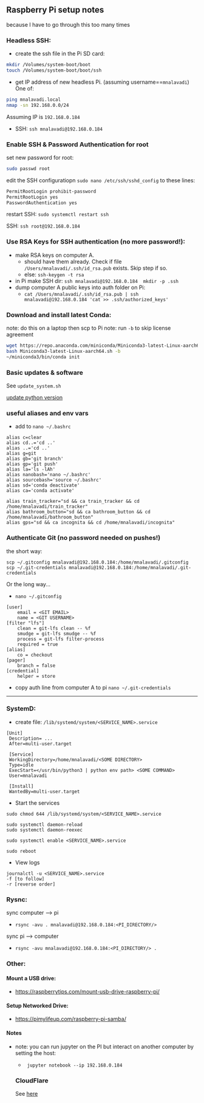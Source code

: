 ## Raspberry Pi setup notes
because I have to go through this too many times

### Headless SSH:
- create the ssh file in the Pi SD card:
```bash
mkdir /Volumes/system-boot/boot
touch /Volumes/system-boot/boot/ssh
```

- get IP address of new headless Pi. (assuming username==`mnalavadi`) One of:
```bash
ping mnalavadi.local
nmap -sn 192.168.0.0/24
``` 

Assuming IP is `192.168.0.184`
- SSH: `ssh mnalavadi@192.168.0.184`

### Enable SSH & Password Authentication for root
set new password for root:
```bash
sudo passwd root
```

edit the SSH configuratiopn `sudo nano /etc/ssh/sshd_config` to these lines:
```bash
PermitRootLogin prohibit-password
PermitRootLogin yes
PasswordAuthentication yes
```
restart SSH: `sudo systemctl restart ssh`

SSH: `ssh root@192.168.0.184`

### Use RSA Keys for SSH authentication (no more password!):
- make RSA keys on computer A.
   -  should have them already. Check if file `/Users/mnalavadi/.ssh/id_rsa.pub` exists. Skip step if so.
   - else: `ssh-keygen -t rsa`
- in Pi make SSH dir: `ssh mnalavadi@192.168.0.184  mkdir -p .ssh`
- dump computer A public keys into auth folder on Pi:
   - `cat /Users/mnalavadi/.ssh/id_rsa.pub | ssh mnalavadi@192.168.0.184 'cat >> .ssh/authorized_keys'`

### Download and install latest Conda:

note: do this on a laptop then scp to Pi
note: run `-b` to skip license agreement

```bash
wget https://repo.anaconda.com/miniconda/Miniconda3-latest-Linux-aarch64.sh
bash Miniconda3-latest-Linux-aarch64.sh -b
~/miniconda3/bin/conda init
```

### Basic updates & software
See `update_system.sh`

[update python version](https://stackoverflow.com/questions/64718274/how-to-update-python-in-raspberry-pi)

### useful aliases and env vars
- add to `nano ~/.bashrc`
```
alias c=clear
alias cd..='cd ..'
alias ..='cd ..'
alias g=git
alias gb='git branch'
alias gp='git push'
alias la='ls -lAh'
alias nanobash='nano ~/.bashrc'
alias sourcebash='source ~/.bashrc'
alias sd='conda deactivate'
alias ca='conda activate'

alias train_tracker="sd && ca train_tracker && cd /home/mnalavadi/train_tracker"
alias bathroom_button="sd && ca bathroom_button && cd /home/mnalavadi/bathroom_button"
alias gps="sd && ca incognita && cd /home/mnalavadi/incognita"
```

### Authenticate Git (no password needed on pushes!)
the short way:
```
scp ~/.gitconfig mnalavadi@192.168.0.184:/home/mnalavadi/.gitconfig
scp ~/.git-credentials mnalavadi@192.168.0.184:/home/mnalavadi/.git-credentials
```

Or the long way...
- `nano ~/.gitconfig`
```
[user]
	email = <GIT EMAIL>
	name = <GIT USERNAME>
[filter "lfs"]
	clean = git-lfs clean -- %f
	smudge = git-lfs smudge -- %f
	process = git-lfs filter-process
	required = true
[alias]
	co = checkout
[pager]
	branch = false
[credential]
	helper = store
```
- copy auth line from computer A to pi `nano ~/.git-credentials`
 
---
### SystemD:
- create file: `/lib/systemd/system/<SERVICE_NAME>.service`
  
```
[Unit]
 Description= ...
 After=multi-user.target

 [Service]
 WorkingDirectory=/home/mnalavadi/<SOME DIRECTORY>
 Type=idle
 ExecStart=</usr/bin/python3 | python env path> <SOME COMMAND>
 User=mnalavadi

 [Install]
 WantedBy=multi-user.target
```

- Start the services
```
sudo chmod 644 /lib/systemd/system/<SERVICE_NAME>.service

sudo systemctl daemon-reload
sudo systemctl daemon-reexec

sudo systemctl enable <SERVICE_NAME>.service

sudo reboot
```

- View logs
```
journalctl -u <SERVICE_NAME>.service
-f [to follow]
-r [reverse order]
```

### Rysnc:
sync computer --> pi
- `rsync -avu . mnalavadi@192.168.0.184:<PI_DIRECTORY/>`

sync pi --> computer
- `rsync -avu mnalavadi@192.168.0.184:<PI_DIRECTORY/> .`

### Other:
#### Mount a USB drive:
- https://raspberrytips.com/mount-usb-drive-raspberry-pi/

#### Setup Networked Drive:
- https://pimylifeup.com/raspberry-pi-samba/

#### Notes
- note: you can run jupyter on the PI but interact on another computer by setting the host:
  - ` jupyter notebook --ip 192.168.0.184`

  ### CloudFlare
  See [here](cloudflared/README.md)
  